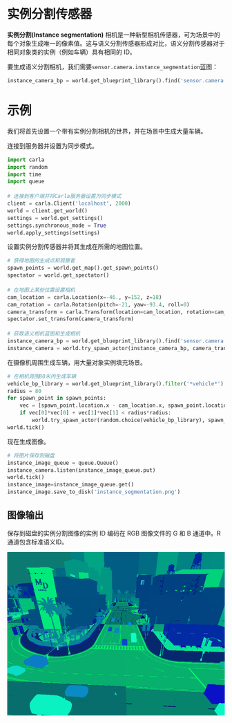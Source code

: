 # 实例分割传感器

**实例分割(Instance segmentation)** 相机是一种新型相机传感器，可为场景中的每个对象生成唯一的像素值。这与语义分割传感器形成对比，语义分割传感器对于相同对象类的实例（例如车辆）具有相同的 ID。

要生成语义分割相机，我们需要`sensor.camera.instance_segmentation`蓝图：

```py
instance_camera_bp = world.get_blueprint_library().find('sensor.camera.instance_segmentation')
```

# 示例

我们将首先设置一个带有实例分割相机的世界，并在场景中生成大量车辆。

连接到服务器并设置为同步模式。

```py
import carla
import random
import time
import queue

# 连接到客户端并将Carla服务器设置为同步模式
client = carla.Client('localhost', 2000)
world = client.get_world()
settings = world.get_settings()
settings.synchronous_mode = True
world.apply_settings(settings) 
```

设置实例分割传感器并将其生成在所需的地图位置。

```py
# 获得地图的生成点和观察者
spawn_points = world.get_map().get_spawn_points()
spectator = world.get_spectator()

# 在地图上某些位置设置相机
cam_location = carla.Location(x=-46., y=152, z=18)
cam_rotation = carla.Rotation(pitch=-21, yaw=-93.4, roll=0)
camera_transform = carla.Transform(location=cam_location, rotation=cam_rotation)
spectator.set_transform(camera_transform)

# 获取语义相机蓝图和生成相机
instance_camera_bp = world.get_blueprint_library().find('sensor.camera.instance_segmentation')
instance_camera = world.try_spawn_actor(instance_camera_bp, camera_transform)
```

在摄像机周围生成车辆，用大量对象实例填充场景。

```py
# 在相机周围80米内生成车辆
vehicle_bp_library = world.get_blueprint_library().filter('*vehicle*')
radius = 80
for spawn_point in spawn_points:
    vec = [spawn_point.location.x - cam_location.x, spawn_point.location.y - cam_location.y]
    if vec[0]*vec[0] + vec[1]*vec[1] < radius*radius:
        world.try_spawn_actor(random.choice(vehicle_bp_library), spawn_point)
world.tick()
```

现在生成图像。

```py
# 将图片保存到磁盘
instance_image_queue = queue.Queue()
instance_camera.listen(instance_image_queue.put)
world.tick()
instance_image=instance_image_queue.get()
instance_image.save_to_disk('instance_segmentation.png')
```

## 图像输出

保存到磁盘的实例分割图像的实例 ID 编码在 RGB 图像文件的 G 和 B 通道中。R通道包含标准语义ID。

![instance_segmentation](img/instance_segmentation.png)




